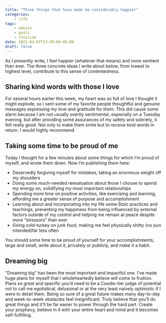 ```yaml
---
title: "Three things that have made me considerably happier"
categories:
    - life
tags:
    - advice
    - goals
    - stoicism
date: 2022-04-07T23:59:04-05:00
draft: false
---
```


As I presently write, I feel happier (whatever that means) and more sentient than ever. The three concrete ideas I write about below, from lowest to highest level, contribute to this sense of contentedness.

## Sharing kind words with those I love

For several hours earlier this week, my heart was so full of love I thought it might explode, so I sent some of my favorite people thoughtful and genuine messages expressing my love and gratitude for them. This did cause some alarm because I am not usually overtly sentimental, especially on a Tuesday evening, but after providing some assurances of my safety and sobriety, it felt really good. Not only to make them smile but to receive kind words in return. I would highly recommend.

## Taking some time to be proud of me

Today I thought for a few minutes about some things for which I’m proud of myself, and wrote them down. Now I’m publishing them here:

- Deservedly forgiving myself for mistakes, taking an enormous weight off my shoulders
- Doing some much-needed reevaluation about those I choose to spend my energy on, solidifying my most important relationships
- Spending more time on positive activities, like exercising and learning, affording me a greater sense of purpose and accomplishment  
- Learning about and incorporating into my life some Stoic practices and teachings, preventing my happiness from being influenced by external factors outside of my control and helping me remain at peace despite more “stressors” than ever
- Going cold-turkey on junk food, making me feel physically shitty (no pun intended)far less often

You should some time to be proud of yourself for your accomplishments, large and small, write about it, privately or publicly, and make it a habit.

## Dreaming big

"Dreaming big" has been the most important and impactful one. I’ve made huge plans for myself that I wholeheartedly believe will come to fruition. Plans so great and specific you’d need to be a Coodie-tier judge of potential not to call me egotistical, delusional or at the very least naively optimistic if I were to detail them. Being so sure of a great future makes many day-to-day and week-to-week obstacles feel insignificant. Truly believe that you’ll do great things and it’ll be far easier to power through the hard part. Create your prophecy, believe in it with your entire heart and mind and it becomes self-fulfilling.

